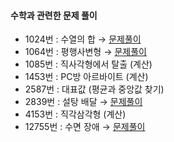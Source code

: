#### 수학과 관련한 문제 풀이

   * 1024번 : 수열의 합 → [문제풀이](https://chanos.tistory.com/entry/%EB%B0%B1%EC%A4%80-1024%EB%B2%88-%EC%88%98%EC%97%B4%EC%9D%98-%ED%95%A9-%ED%8C%8C%EC%9D%B4%EC%8D%AC-%EB%AC%B8%EC%A0%9C-%ED%92%80%EC%9D%B4)  
   * 1064번 : 평행사변형 → [문제풀이](https://chanos.tistory.com/entry/%EB%B0%B1%EC%A4%80-1064%EB%B2%88-%ED%8F%89%ED%96%89%EC%82%AC%EB%B3%80%ED%98%95-%ED%8C%8C%EC%9D%B4%EC%8D%AC-%EB%AC%B8%EC%A0%9C-%ED%92%80%EC%9D%B4)  
   * 1085번 : 직사각형에서 탈출 (계산)  
   * 1453번 : PC방 아르바이트 (계산)  
   * 2587번 : 대표값 (평균과 중앙값 찾기)
   * 2839번 : 설탕 배달 → [문제풀이](https://chanos.tistory.com/entry/%EB%B0%B1%EC%A4%80-2839%EB%B2%88-%EC%84%A4%ED%83%95-%EB%B0%B0%EB%8B%AC-%ED%8C%8C%EC%9D%B4%EC%8D%AC%EA%B3%BC-CC-%EB%A9%94%EB%AA%A8%EB%A6%AC%EC%8B%9C%EA%B0%84-%EC%B0%A8%EC%9D%B4-%EB%B9%84%EA%B5%90?category=999286)  
   * 4153번 : 직각삼각형 (계산)
   * 12755번 : 수면 장애 → [문제풀이](https://chanos.tistory.com/entry/%EB%B0%B1%EC%A4%80-12755-%EC%88%98%EB%A9%B4-%EC%9E%A5%EC%95%A0-%ED%8C%8C%EC%9D%B4%EC%8D%AC-%EB%AC%B8%EC%A0%9C-%ED%92%80%EC%9D%B4) 
    